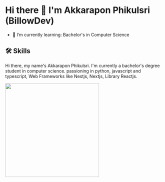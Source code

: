 
# Hi there 👋 I'm Akkarapon Phikulsri (BillowDev)

- 🌱 I’m currently learning: Bachelor's in Computer Science



<!-- ## 🚀 About Me
I'm a freelance web developer -->

## 🛠 Skills
Hi there, my name's Akkarapon Phikulsri. I'm currently a bachelor's degree student in computer science. passioning in python, javascript and typescript, Web Frameworks like Nestjs, Nextjs, Library Reactjs.

<a href="https://github.com/404"><img src="https://github-readme-stats-eight-theta.vercel.app/api/top-langs/?username=billowdev&layout=compact&langs_count=6&theme=algolia" width="300"> 
</a>

